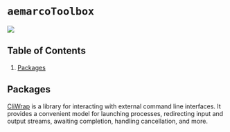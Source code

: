 # `aemarcoToolbox`

<a href=https://www.nuget.org/packages/aemarcoToolbox><img src="https://buildstats.info/nuget/aemarcoToolbox"></a><br/>

## Table of Contents

1. [Packages](#packages)


## Packages

[CliWrap](https://github.com/Tyrrrz/CliWrap) is a library for interacting with external command line interfaces. It provides a convenient model for launching processes, redirecting input and output streams, awaiting completion, handling cancellation, and more.


